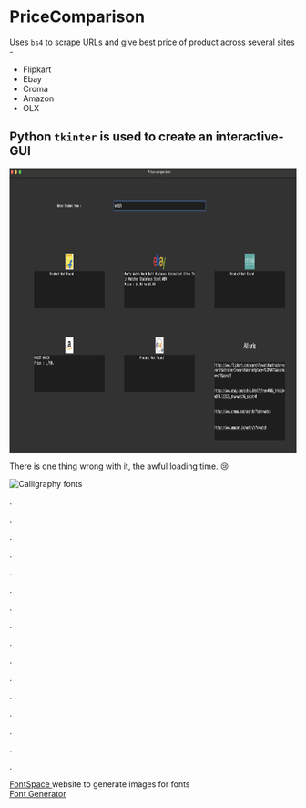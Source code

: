 # PriceComparison

Uses `bs4` to scrape URLs and give best price of product across several sites - 
- Flipkart
- Ebay
- Croma
- Amazon
- OLX

## Python `tkinter` is used to create an interactive-GUI 
<img src="working.png" height=500 align="center"/>

There is one thing wrong with it, the awful loading time. 😢 <br>

<img src="https://see.fontimg.com/api/renderfont4/1Gvo0/eyJyIjoiZnMiLCJoIjo2OCwidyI6MjAwMCwiZnMiOjM0LCJmZ2MiOiIjRkZGRkZBIiwiYmdjIjoiI0ZGRkZGRiIsInQiOjF9/SSBqdXN0IHB1dCBpdCBoZXJlLCBzbyBJIHdvbnQgbG9zZSBpdA/weddingday-personal-use-regular.png" alt="Calligraphy fonts">

.

.

.

.

.

.

.

.

.

.

.

.

.

.

.

.

<a href="https://www.fontspace.com/" target="_blank"> FontSpace </a> website to generate images for fonts <br>
<a href="https://www.fontspace.com/font-generator" target="_blank"> Font Generator </a>
